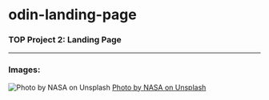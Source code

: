 # odin-landing-page
### TOP Project 2: Landing Page


---
### Images:

![Photo by NASA on Unsplash](https://images.unsplash.com/photo-1446776877081-d282a0f896e2?ixlib=rb-1.2.1&ixid=MnwxMjA3fDB8MHxwaG90by1wYWdlfHx8fGVufDB8fHx8&auto=format&fit=crop&w=2072&q=80)
[Photo by NASA on Unsplash](https://unsplash.com/photos/CpHNKNRwXps?utm_source=unsplash&utm_medium=referral&utm_content=creditShareLink)


